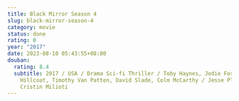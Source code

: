 ```yaml
---
title: Black Mirror Season 4
slug: black-mirror-season-4
category: movie
status: done
rating: 0
year: "2017"
date: 2023-08-10 05:43:55+08:00
douban:
  rating: 8.4
  subtitle: 2017 / USA / Drama Sci-fi Thriller / Toby Haynes, Jodie Foster, John
    Hillcoat, Timothy Van Patten, David Slade, Colm McCarthy / Jesse Plemons,
    Cristin Milioti
---
```



